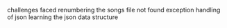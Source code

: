 challenges faced
renumbering the songs
file not found exception handling of json
learning the json data structure